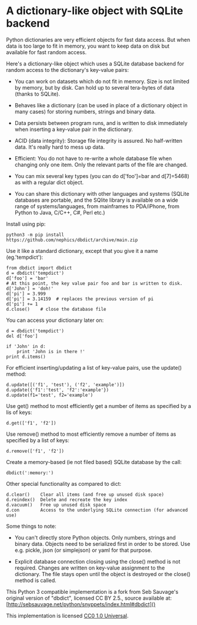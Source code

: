 A dictionary-like object with SQLite backend
============================================

Python dictionaries are very efficient objects for fast data access. But when
data is too large to fit in memory, you want to keep data on disk but available
for fast random access.

Here's a dictionary-like object which uses a SQLite database backend for random
access to the dictionary's key-value pairs:

  - You can work on datasets which do not fit in memory. Size is not limited by
    memory, but by disk. Can hold up to several tera-bytes of data (thanks to
    SQLite).

  - Behaves like a dictionary (can be used in place of a dictionary
    object in many cases) for storing numbers, strings and binary data.

  - Data persists between program runs, and is written to disk immediately
    when inserting a key-value pair in the dictionary.

  - ACID (data integrity): Storage file integrity is assured. No half-written
    data. It's really hard to mess up data.

  - Efficient: You do not have to re-write a whole database file when changing
    only one item. Only the relevant parts of the file are changed.

  - You can mix several key types (you can do d['foo']=bar and d[7]=5468) as
    with a regular dict object.

  - You can share this dictionary with other languages and systems (SQLite
    databases are portable, and the SQlite library is available on a wide range
    of systems/languages, from mainframes to PDA/iPhone, from Python to
    Java, C/C++, C#, Perl etc.)


Install using pip:

    python3 -m pip install https://github.com/nephics/dbdict/archive/main.zip

Use it like a standard dictionary, except that you give it a name
(eg.'tempdict'):

    from dbdict import dbdict
    d = dbdict('tempdict')
    d['foo'] = 'bar'
    # At this point, the key value pair foo and bar is written to disk.
    d['John'] = 'doh!'
    d['pi'] = 3.999
    d['pi'] = 3.14159  # replaces the previous version of pi
    d['pi'] += 1
    d.close()    # close the database file

You can access your dictionary later on:

    d = dbdict('tempdict')
    del d['foo']

    if 'John' in d:
        print 'John is in there !'
    print d.items()

For efficient inserting/updating a list of key-value pairs, use the update()
method:

    d.update([('f1', 'test'), ('f2', 'example')])
    d.update({'f1':'test', 'f2':'example'})
    d.update(f1='test', f2='example')

Use get() method to most efficiently get a number of items as specified by a
lis of keys:

    d.get(['f1', 'f2'])

Use remove() method to most efficiently remove a number of items as specified
by a list of keys:

    d.remove(['f1', 'f2'])

Create a memory-based (ie not filed based) SQLite database by the call:

    dbdict(':memory:')

Other special functionality as compared to dict:

    d.clear()    Clear all items (and free up unused disk space)
    d.reindex()  Delete and recreate the key index
    d.vacuum()   Free up unused disk space
    d.con        Access to the underlying SQLite connection (for advanced use)

Some things to note:

  - You can't directly store Python objects. Only numbers, strings and binary
    data. Objects need to be serialized first in order to be stored. Use e.g.
    pickle, json (or simplejson) or yaml for that purpose.

  - Explicit database connection closing using the close() method is not
    required. Changes are written on key-value assignment to the dictionary.
    The file stays open until the object is destroyed or the close() method is
    called.

    
This Python 3 compatible implementation is a fork from Seb Sauvage's original version of "dbdict", licensed CC BY 2.5., source available at: [http://sebsauvage.net/python/snyppets/index.html#dbdict]()

This implementation is licensed [CC0 1.0 Universal](https://creativecommons.org/publicdomain/zero/1.0/).
